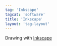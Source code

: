 ```yaml
---
tag: 'Inkscape'
tagcat: 'software'
title: 'Inkscape'
layout: 'tag-layout'
---
```


Drawing with [Inkscape](http://www.inkscape.org/)
